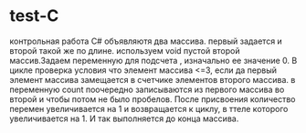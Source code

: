 # test-C
контрольная работа С#
 объявляютя два массива. первый задается и второй такой же по длине. используем void пустой второй массив.Задаем переменную для подсчета , изначально ее значение 0. В цикле  проверка условия что элемент массива  <=3, если да первый элемент массива замещается в счетчике элементов второго массива. в переменную count  поочередно записываются из первого массива во второй и чтобы потом не было пробелов. После присвоения количество перемен увеличивается на 1 и возвращается к циклу, в ттеле которого увеличивается на 1. И так выполняется до конца массива.
